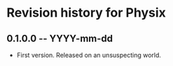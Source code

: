 # Revision history for Physix

## 0.1.0.0 -- YYYY-mm-dd

* First version. Released on an unsuspecting world.
